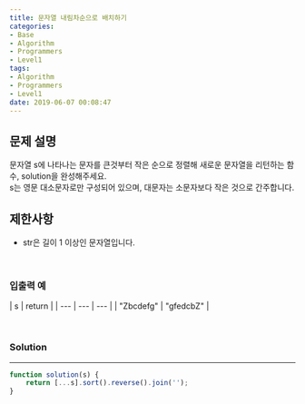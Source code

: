 ```yaml
---
title: 문자열 내림차순으로 배치하기
categories:
- Base
- Algorithm
- Programmers
- Level1
tags:
- Algorithm
- Programmers
- Level1
date: 2019-06-07 00:08:47
---
```


## 문제 설명
문자열 s에 나타나는 문자를 큰것부터 작은 순으로 정렬해 새로운 문자열을 리턴하는 함수, solution을 완성해주세요.<br/>
s는 영문 대소문자로만 구성되어 있으며, 대문자는 소문자보다 작은 것으로 간주합니다.
<br/>


## 제한사항
- str은 길이 1 이상인 문자열입니다.

<br/>


### 입출력 예
| s | return |
| --- | --- | --- |
| "Zbcdefg" | "gfedcbZ" |

<br/>


### Solution

---

```javascript
function solution(s) {
    return [...s].sort().reverse().join('');
}

```